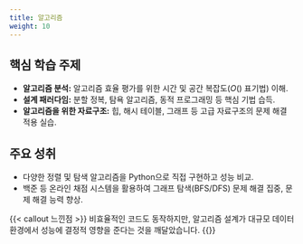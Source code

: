 ```yaml
---
title: 알고리즘
weight: 10
---
```


## 핵심 학습 주제

* **알고리즘 분석:** 알고리즘 효율 평가를 위한 시간 및 공간 복잡도($O()$ 표기법) 이해.
* **설계 패러다임:** 분할 정복, 탐욕 알고리즘, 동적 프로그래밍 등 핵심 기법 습득.
* **알고리즘을 위한 자료구조:** 힙, 해시 테이블, 그래프 등 고급 자료구조의 문제 해결 적용 실습.

## 주요 성취

* 다양한 정렬 및 탐색 알고리즘을 Python으로 직접 구현하고 성능 비교.
* 백준 등 온라인 채점 시스템을 활용하여 그래프 탐색(BFS/DFS) 문제 해결 집중, 문제 해결 능력 향상.

{{< callout 느낀점 >}}
비효율적인 코드도 동작하지만, 알고리즘 설계가 대규모 데이터 환경에서 성능에 결정적 영향을 준다는 것을 깨달았습니다.
{{</callout >}}

